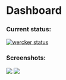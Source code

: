 Dashboard
=========

### Current status:

[![wercker status](https://app.wercker.com/status/6e0b724d2d1345581aca4e4a0861d456/s "wercker status")](https://app.wercker.com/project/bykey/6e0b724d2d1345581aca4e4a0861d456)

### Screenshots:

![](http://i.imgur.com/TT2wG9sl.png) ![](http://i.imgur.com/1VR8y13l.png)

